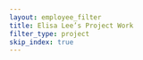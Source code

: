 ```yaml
---
layout: employee_filter
title: Elisa Lee’s Project Work
filter_type: project
skip_index: true
---
```

